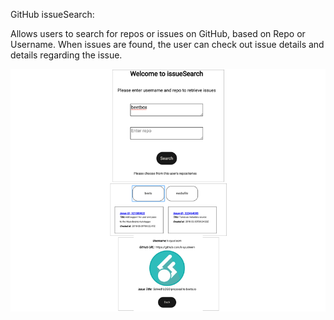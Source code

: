 GitHub issueSearch:

Allows users to search for repos or issues on GitHub, based on Repo or Username.
When issues are found, the user can check out issue details and details regarding the issue.

![alt text](https://github.com/Johnnybar/english-showtimes-berlin/blob/master/readme_ss_issue_search.png?raw=true "Title")
